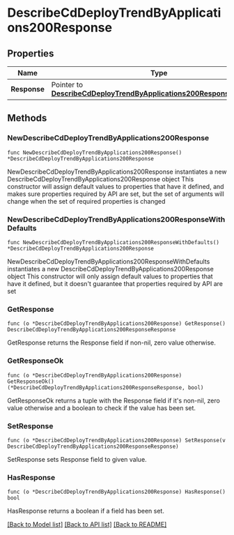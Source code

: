 # DescribeCdDeployTrendByApplications200Response

## Properties

Name | Type | Description | Notes
------------ | ------------- | ------------- | -------------
**Response** | Pointer to [**DescribeCdDeployTrendByApplications200ResponseResponse**](DescribeCdDeployTrendByApplications200ResponseResponse.md) |  | [optional] 

## Methods

### NewDescribeCdDeployTrendByApplications200Response

`func NewDescribeCdDeployTrendByApplications200Response() *DescribeCdDeployTrendByApplications200Response`

NewDescribeCdDeployTrendByApplications200Response instantiates a new DescribeCdDeployTrendByApplications200Response object
This constructor will assign default values to properties that have it defined,
and makes sure properties required by API are set, but the set of arguments
will change when the set of required properties is changed

### NewDescribeCdDeployTrendByApplications200ResponseWithDefaults

`func NewDescribeCdDeployTrendByApplications200ResponseWithDefaults() *DescribeCdDeployTrendByApplications200Response`

NewDescribeCdDeployTrendByApplications200ResponseWithDefaults instantiates a new DescribeCdDeployTrendByApplications200Response object
This constructor will only assign default values to properties that have it defined,
but it doesn't guarantee that properties required by API are set

### GetResponse

`func (o *DescribeCdDeployTrendByApplications200Response) GetResponse() DescribeCdDeployTrendByApplications200ResponseResponse`

GetResponse returns the Response field if non-nil, zero value otherwise.

### GetResponseOk

`func (o *DescribeCdDeployTrendByApplications200Response) GetResponseOk() (*DescribeCdDeployTrendByApplications200ResponseResponse, bool)`

GetResponseOk returns a tuple with the Response field if it's non-nil, zero value otherwise
and a boolean to check if the value has been set.

### SetResponse

`func (o *DescribeCdDeployTrendByApplications200Response) SetResponse(v DescribeCdDeployTrendByApplications200ResponseResponse)`

SetResponse sets Response field to given value.

### HasResponse

`func (o *DescribeCdDeployTrendByApplications200Response) HasResponse() bool`

HasResponse returns a boolean if a field has been set.


[[Back to Model list]](../README.md#documentation-for-models) [[Back to API list]](../README.md#documentation-for-api-endpoints) [[Back to README]](../README.md)


